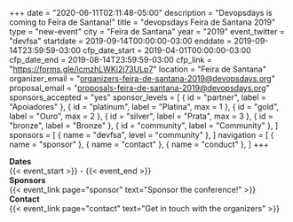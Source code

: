 +++
date = "2020-06-11T02:11:48-05:00"
description = "Devopsdays is coming to Feira de Santana!"
title = "devopsdays Feira de Santana 2019"
type = "new-event"
city = "Feira de Santana"
year = "2019"
event_twitter = "devfsa"
startdate = 2019-09-14T00:00:00-03:00
enddate = 2019-09-14T23:59:59-03:00
cfp_date_start = 2019-04-01T00:00:00-03:00
cfp_date_end = 2019-08-14T23:59:59-03:00
cfp_link = "https://forms.gle/icmzhLWKi2j73ULp7"
location = "Feira de Santana"
organizer_email = "organizers-feira-de-santana-2019@devopsdays.org"
proposal_email = "proposals-feira-de-santana-2019@devopsdays.org"
sponsors_accepted = "yes"
sponsor_levels = [
    { id = "partner", label = "Apoiadores" },
    { id = "platinum", label = "Platina", max = 1 },
    { id = "gold", label = "Ouro", max = 2 },
    { id = "silver", label = "Prata", max = 3 },
    { id = "bronze", label = "Bronze" },
    { id = "community", label = "Community" },
]
sponsors = [
    { name = "devfsa", level = "community" },
]
navigation = [
    { name = "sponsor" },
    { name = "contact" },
    { name = "conduct" },
]
+++
<!-- <div style="text-align:center;">
  {{< event_logo >}}
</div> -->

<div class = "row">
  <div class = "col-md-2">
    <strong>Dates</strong>
  </div>
  <div class = "col-md-8">
    {{< event_start >}} - {{< event_end >}}
  </div>
</div>

<!-- <div class = "row">
  <div class = "col-md-2">
    <strong>Location</strong>
  </div>
  <div class = "col-md-8">
    {{< event_location >}}
  </div>
</div> -->

<!-- <div class = "row">
  <div class = "col-md-2">
    <strong>Register</strong>
  </div>
  <div class = "col-md-8">
    {{< event_link page="registration" text="Register to attend the conference!" >}}
  </div>
</div> -->

<!-- <div class = "row">
  <div class = "col-md-2">
    <strong>Propose</strong>
  </div>
  <div class = "col-md-8">
    {{< event_link page="propose" text="Propose a talk!" >}}
  </div>
</div> -->

<!-- <div class = "row">
  <div class = "col-md-2">
    <strong>Program</strong>
  </div>
  <div class = "col-md-8">
    View the {{< event_link page="program" text="program." >}}
  </div>
</div> -->

<!-- <div class = "row">
  <div class = "col-md-2">
    <strong>Speakers</strong>
  </div>
  <div class = "col-md-8">
    Check out the {{< event_link page="speakers" text="speakers!" >}}
  </div>
</div> -->

<div class = "row">
  <div class = "col-md-2">
    <strong>Sponsors</strong>
  </div>
  <div class = "col-md-8">
    {{< event_link page="sponsor" text="Sponsor the conference!" >}}
  </div>
</div>

<div class = "row">
  <div class = "col-md-2">
    <strong>Contact</strong>
  </div>
  <div class = "col-md-8">
    {{< event_link page="contact" text="Get in touch with the organizers" >}}
  </div>
</div>

<!-- Uncomment if you added your city twitter name -->
<!--
{{< event_twitter >}}
-->
